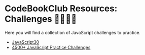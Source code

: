 # CodeBookClub Resources: Challenges 👩‍💻👨‍💻
Here you will find a collection of JavaScript challenges to practice.

- [JavaScript30](https://javascript30.com/)
- [4500+ JavaScript Practice Challenges](https://edabit.com/challenges/javascript)